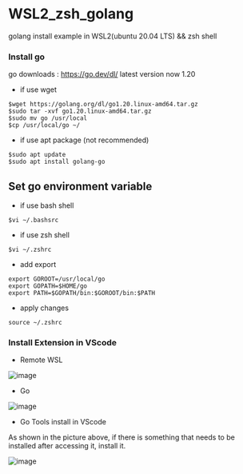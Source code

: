 # WSL2_zsh_golang
golang install example in WSL2(ubuntu 20.04 LTS) && zsh shell

### Install go

go downloads : https://go.dev/dl/
latest version now 1.20

- if use wget
>
    $wget https://golang.org/dl/go1.20.linux-amd64.tar.gz
    $sudo tar -xvf go1.20.linux-amd64.tar.gz
    $sudo mv go /usr/local
    $cp /usr/local/go ~/

- if use apt package (not recommended)
>
    $sudo apt update
    $sudo apt install golang-go

## Set go environment variable

- if use bash shell
>
    $vi ~/.bashsrc

- if use zsh shell
>
    $vi ~/.zshrc

- add export
>
    export GOROOT=/usr/local/go
    export GOPATH=$HOME/go
    export PATH=$GOPATH/bin:$GOROOT/bin:$PATH

- apply changes
>
    source ~/.zshrc

### Install Extension in VScode

- Remote WSL

![image](https://user-images.githubusercontent.com/41939976/216244185-8b04a3bb-5a8a-421b-978d-ad683fd22e45.png)

- Go

![image](https://user-images.githubusercontent.com/41939976/216244531-66ef5e98-911c-4414-822d-43f2e20ebd6b.png)

- Go Tools install in VScode

As shown in the picture above, if there is something that needs to be installed after accessing it, install it.

![image](https://user-images.githubusercontent.com/41939976/216246374-ab38fa92-679a-4c66-a9cb-313a2d196b2f.png)